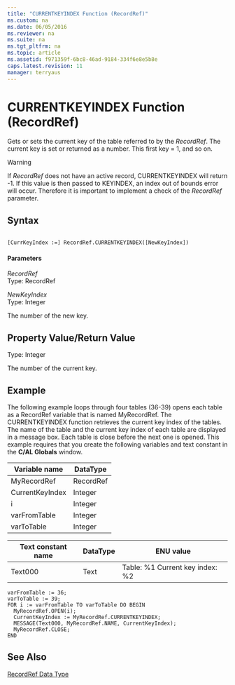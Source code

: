 ```yaml
---
title: "CURRENTKEYINDEX Function (RecordRef)"
ms.custom: na
ms.date: 06/05/2016
ms.reviewer: na
ms.suite: na
ms.tgt_pltfrm: na
ms.topic: article
ms.assetid: f971359f-6bc8-46ad-9184-334f6e8e5b8e
caps.latest.revision: 11
manager: terryaus
---
```

# CURRENTKEYINDEX Function (RecordRef)
Gets or sets the current key of the table referred to by the *RecordRef*. The current key is set or returned as a number. This first key \= 1, and so on.  
  
> [!WARNING]  
>  If *RecordRef* does not have an active record, CURRENTKEYINDEX will return \-1. If this value is then passed to KEYINDEX, an index out of bounds error will occur. Therefore it is important to implement a check of the *RecordRef* parameter.  
  
## Syntax  
  
```  
  
[CurrKeyIndex :=] RecordRef.CURRENTKEYINDEX([NewKeyIndex])  
```  
  
#### Parameters  
 *RecordRef*  
 Type: RecordRef  
  
 *NewKeyIndex*  
 Type: Integer  
  
 The number of the new key.  
  
## Property Value\/Return Value  
 Type: Integer  
  
 The number of the current key.  
  
## Example  
 The following example loops through four tables \(36\-39\) opens each table as a RecordRef variable that is named MyRecordRef. The CURRENTKEYINDEX function retrieves the current key index of the tables. The name of the table and the current key index of each table are displayed in a message box. Each table is close before the next one is opened. This example requires that you create the following variables and text constant in the **C\/AL Globals** window.  
  
|Variable name|DataType|  
|-------------------|--------------|  
|MyRecordRef|RecordRef|  
|CurrentKeyIndex|Integer|  
|i|Integer|  
|varFromTable|Integer|  
|varToTable|Integer|  
  
|Text constant name|DataType|ENU value|  
|------------------------|--------------|---------------|  
|Text000|Text|Table: %1  Current key index: %2|  
  
```  
varFromTable := 36;  
varToTable := 39;  
FOR i := varFromTable TO varToTable DO BEGIN  
  MyRecordRef.OPEN(i);  
  CurrentKeyIndex := MyRecordRef.CURRENTKEYINDEX;  
  MESSAGE(Text000, MyRecordRef.NAME, CurrentKeyIndex);  
  MyRecordRef.CLOSE;  
END  
```  
  
## See Also  
 [RecordRef Data Type](RecordRef-Data-Type.md)